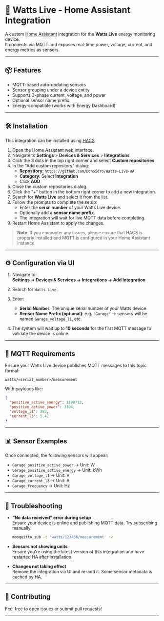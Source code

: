 # 🔌 Watts Live - Home Assistant Integration

A custom [Home Assistant](https://www.home-assistant.io/) integration for the **Watts Live** energy monitoring device.  
It connects via MQTT and exposes real-time power, voltage, current, and energy metrics as sensors.

---

## 📦 Features

- MQTT-based auto-updating sensors
- Sensor grouping under a device entity
- Supports 3-phase current, voltage, and power
- Optional sensor name prefix
- Energy-compatible (works with Energy Dashboard)
---

## 🛠️ Installation

This integration can be installed using [HACS](https://hacs.xyz/)

1. Open the Home Assistant web interface.
2. Navigate to **Settings** > **Devices & Services** > **Integrations**.
3. Click the 3 dots in the top right corner and select **Custom repositories**.
4. In the "Add custom repository" dialog:
   - **Repository**: `https://github.com/DonSidro/Watts-Live-HA`
   - **Category**: Select **Integration**
   - Click **ADD**
5. Close the custom repositories dialog.
6. Click the "+" button in the bottom right corner to add a new integration.
7. Search for **Watts Live** and select it from the list.
8. Follow the prompts to complete the setup:
   - Enter the **serial number** of your Watts Live device.
   - Optionally add a **sensor name prefix**.
   - The integration will wait for live MQTT data before completing.
9. Restart Home Assistant to apply the changes.

> **Note**: If you encounter any issues, please ensure that HACS is properly installed and MQTT is configured in your Home Assistant instance.

---

## ⚙️ Configuration via UI

1. Navigate to:  
   **Settings → Devices & Services → Integrations → Add Integration**

2. Search for `Watts Live`.

3. Enter:
   - **Serial Number**: The unique serial number of your Watts device
   - **Sensor Name Prefix (optional)**: e.g. `"Garage"` → sensors will be named `Garage_voltage_l1`, etc.

4. The system will wait up to **10 seconds** for the first MQTT message to validate the device is online.

---

## 📡 MQTT Requirements

Ensure your Watts Live device publishes MQTT messages to this topic format:

```
watts/<serial_number>/measurement
```

With payloads like:

```json
{
  "positive_active_energy": 1198712,
  "positive_active_power": 3104,
  "voltage_l1": 380,
  "current_l3": 5.42
}
```

---

## 📊 Sensor Examples

Once connected, the following sensors will appear:

- `Garage_positive_active_power` → Unit: W
- `Garage_positive_active_energy` → Unit: kWh
- `Garage_voltage_l1` → Unit: V
- `Garage_current_l3` → Unit: A
- `Garage_frequency` → Unit: Hz

---

## 🔧 Troubleshooting

- **“No data received” error during setup**  
  Ensure your device is online and publishing MQTT data. Try subscribing manually:

  ```bash
  mosquitto_sub -t 'watts/123456/measurement' -v
  ```

- **Sensors not showing units**  
  Ensure you're using the latest version of this integration and have restarted HA after installation.

- **Changes not taking effect**  
  Remove the integration via UI and re-add it. Some sensor metadata is cached by HA.

---

## 🙌 Contributing

Feel free to open issues or submit pull requests!

---
